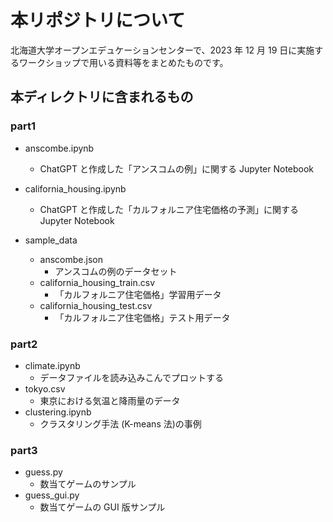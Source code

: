 # 本リポジトリについて

北海道大学オープンエデュケーションセンターで、2023 年 12 月 19 日に実施するワークショップで用いる資料等をまとめたものです。

## 本ディレクトリに含まれるもの

### part1

- anscombe.ipynb

  - ChatGPT と作成した「アンスコムの例」に関する Jupyter Notebook

- california_housing.ipynb

  - ChatGPT と作成した「カルフォルニア住宅価格の予測」に関する Jupyter Notebook

- sample_data
  - anscombe.json
    - アンスコムの例のデータセット
  - california_housing_train.csv
    - 「カルフォルニア住宅価格」学習用データ
  - california_housing_test.csv
    - 「カルフォルニア住宅価格」テスト用データ

### part2

- climate.ipynb
  - データファイルを読み込みこんでプロットする
- tokyo.csv
  - 東京における気温と降雨量のデータ
- clustering.ipynb
  - クラスタリング手法 (K-means 法)の事例

### part3

- guess.py
  - 数当てゲームのサンプル
- guess_gui.py
  - 数当てゲームの GUI 版サンプル
